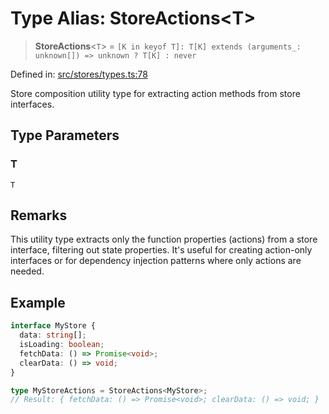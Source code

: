# Type Alias: StoreActions\<T\>

> **StoreActions**\<`T`\> = `` [K in keyof T]: T[K] extends (arguments_: unknown[]) => unknown ? T[K] : never ``

Defined in: [src/stores/types.ts:78](https://github.com/Nick2bad4u/Uptime-Watcher/blob/3cce0c3b352c8390536ca3c7399ece50a05faf18/src/stores/types.ts#L78)

Store composition utility type for extracting action methods from store interfaces.

## Type Parameters

### T

`T`

## Remarks

This utility type extracts only the function properties (actions) from a store
interface, filtering out state properties. It's useful for creating action-only
interfaces or for dependency injection patterns where only actions are needed.

## Example

```typescript
interface MyStore {
  data: string[];
  isLoading: boolean;
  fetchData: () => Promise<void>;
  clearData: () => void;
}

type MyStoreActions = StoreActions<MyStore>;
// Result: { fetchData: () => Promise<void>; clearData: () => void; }
```
